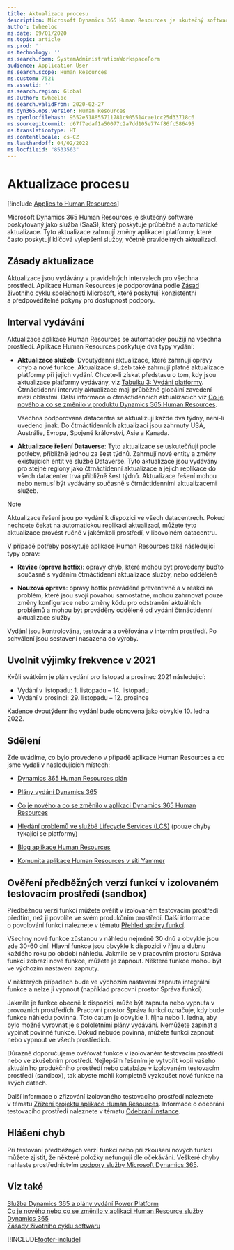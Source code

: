 ```yaml
---
title: Aktualizace procesu
description: Microsoft Dynamics 365 Human Resources je skutečný software poskytovaný jako služba (SaaS), který poskytuje průběžné a automatické aktualizace při změnách aplikací a platforem.
author: twheeloc
ms.date: 09/01/2020
ms.topic: article
ms.prod: ''
ms.technology: ''
ms.search.form: SystemAdministrationWorkspaceForm
audience: Application User
ms.search.scope: Human Resources
ms.custom: 7521
ms.assetid: ''
ms.search.region: Global
ms.author: twheeloc
ms.search.validFrom: 2020-02-27
ms.dyn365.ops.version: Human Resources
ms.openlocfilehash: 9552e518855711781c905514cae1cc25d33718c6
ms.sourcegitcommit: d67f7edaf1a50077c2a7dd105e774f86fc586495
ms.translationtype: HT
ms.contentlocale: cs-CZ
ms.lasthandoff: 04/02/2022
ms.locfileid: "8533563"
---
```

# <a name="update-process"></a>Aktualizace procesu

[!include [Applies to Human Resources](../includes/applies-to-hr.md)]



Microsoft Dynamics 365 Human Resources je skutečný software poskytovaný jako služba (SaaS), který poskytuje průběžné a automatické aktualizace. Tyto aktualizace zahrnují změny aplikace i platformy, které často poskytují klíčová vylepšení služby, včetně pravidelných aktualizací.

## <a name="update-policy"></a>Zásady aktualizace

Aktualizace jsou vydávány v pravidelných intervalech pro všechna prostředí. Aplikace Human Resources je podporována podle [Zásad životního cyklu společnosti Microsoft](https://support.microsoft.com/hub/4095338/microsoft-lifecycle-policy), které poskytují konzistentní a předpověditelné pokyny pro dostupnost podpory.

## <a name="release-cadence"></a>Interval vydávání 

Aktualizace aplikace Human Resources se automaticky použijí na všechna prostředí. Aplikace Human Resources poskytuje dva typy vydání:

- **Aktualizace služeb**: Dvoutýdenní aktualizace, které zahrnují opravy chyb a nové funkce. Aktualizace služeb také zahrnují platné aktualizace platformy při jejich vydání. Chcete-li získat představu o tom, kdy jsou aktualizace platformy vydávány, viz [Tabulku 3: Vydání platformy](../fin-ops-core/dev-itpro/migration-upgrade/versions-update-policy.md#table-3-platform-releases). Čtrnáctidenní intervaly aktualizace mají průběžné globální zavedení mezi oblastmi. Další informace o čtrnáctidenních aktualizacích viz [Co je nového a co se změnilo v produktu Dynamics 365 Human Resources](hr-admin-whats-new.md).

    Všechna podporovaná datacentra se aktualizují každé dva týdny, není-li uvedeno jinak. Do čtrnáctidenních aktualizací jsou zahrnuty USA, Austrálie, Evropa, Spojené království, Asie a Kanada. 

- **Aktualizace řešení Dataverse**: Tyto aktualizace se uskutečňují podle potřeby, přibližně jednou za šest týdnů. Zahrnují nové entity a změny existujících entit ve službě Dataverse. Tyto aktualizace jsou vydávány pro stejné regiony jako čtrnáctidenní aktualizace a jejich replikace do všech datacenter trvá přibližně šest týdnů. Aktualizace řešení mohou nebo nemusí být vydávány současně s čtrnáctidenními aktualizacemi služeb.

> [!NOTE]
> Aktualizace řešení jsou po vydání k dispozici ve všech datacentrech. Pokud nechcete čekat na automatickou replikaci aktualizací, můžete tyto aktualizace provést ručně v jakémkoli prostředí, v libovolném datacentru.

V případě potřeby poskytuje aplikace Human Resources také následující typy oprav:

- **Revize (oprava hotfix)**: opravy chyb, které mohou být provedeny buďto současně s vydáním čtrnáctidenní aktualizace služby, nebo odděleně

- **Nouzová oprava**: opravy hotfix prováděné preventivně a v reakci na problém, které jsou svojí povahou samostatné, mohou zahrnovat pouze změny konfigurace nebo změny kódu pro odstranění aktuálních problémů a mohou být prováděny odděleně od vydání čtrnáctidenní aktualizace služby

Vydání jsou kontrolována, testována a ověřována v interním prostředí. Po schválení jsou sestavení nasazena do výroby.

## <a name="release-cadence-exceptions-in-2021"></a>Uvolnit výjimky frekvence v 2021

Kvůli svátkům je plán vydání pro listopad a prosinec 2021 následující:

- Vydání v listopadu: 1. listopadu – 14. listopadu
- Vydání v prosinci: 29. listopadu – 12. prosince
 
Kadence dvoutýdenního vydání bude obnovena jako obvykle 10. ledna 2022.

## <a name="communications"></a>Sdělení

Zde uvádíme, co bylo provedeno v případě aplikace Human Resources a co jsme vydali v následujících místech:

- [Dynamics 365 Human Resources plán](https://dynamics.microsoft.com/roadmap/human-resources/)

- [Plány vydání Dynamics 365](/dynamics365/release-plans/)

- [Co je nového a co se změnilo v aplikaci Dynamics 365 Human Resources](hr-admin-whats-new.md)

- [Hledání problémů ve službě Lifecycle Services (LCS)](../fin-ops-core/dev-itpro/lifecycle-services/issue-search-lcs.md) (pouze chyby týkající se platformy)

- [Blog aplikace Human Resources](https://community.dynamics.com/365/talent/b/dynamics365fortalent)

- [Komunita aplikace Human Resources v síti Yammer](https://www.yammer.com/dynamicsaxfeedbackprograms/#/threads/inGroup?type=in_group&feedId=10542230)

## <a name="preview-features-in-a-sandbox-environment"></a>Ověření předběžných verzí funkcí v izolovaném testovacím prostředí (sandbox)

Předběžnou verzi funkcí můžete ověřit v izolovaném testovacím prostředí předtím, než ji povolíte ve svém produkčním prostředí. Další informace o povolování funkcí naleznete v tématu [Přehled správy funkcí](../fin-ops-core/fin-ops/get-started/feature-management/feature-management-overview.md).

Všechny nové funkce zůstanou v náhledu nejméně 30 dnů a obvykle jsou zde 30-60 dní. Hlavní funkce jsou obvykle k dispozici v říjnu a dubnu každého roku po období náhledu. Jakmile se v pracovním prostoru Správa funkcí zobrazí nové funkce, můžete je zapnout. Některé funkce mohou být ve výchozím nastavení zapnuty.

V některých případech bude ve výchozím nastavení zapnuta integrální funkce a nelze ji vypnout (například pracovní prostor Správa funkcí).

Jakmile je funkce obecně k dispozici, může být zapnuta nebo vypnuta v provozních prostředích. Pracovní prostor Správa funkcí označuje, kdy bude funkce náhledu povinná. Toto datum je obvykle 1. října nebo 1. ledna, aby bylo možné vyrovnat je s pololetními plány vydávání. Nemůžete zapínat a vypínat povinné funkce. Dokud nebude povinná, můžete funkci zapnout nebo vypnout ve všech prostředích.

Důrazně doporučujeme ověřovat funkce v izolovaném testovacím prostředí nebo ve zkušebním prostředí. Nejlepším řešením je vytvořit kopii vašeho aktuálního produkčního prostředí nebo databáze v izolovaném testovacím prostředí (sandbox), tak abyste mohli kompletně vyzkoušet nové funkce na svých datech.

Další informace o zřizování izolovaného testovacího prostředí naleznete v tématu [Zřízení projektu aplikace Human Resources](hr-admin-setup-provision.md). Informace o odebrání testovacího prostředí naleznete v tématu [Odebrání instance](hr-admin-setup-remove-instance.md#remove-a-test-drive-environment). 

## <a name="report-bugs"></a>Hlášení chyb

Při testování předběžných verzí funkcí nebo při zkoušení nových funkcí můžete zjistit, že některé položky nefungují dle očekávání. Veškeré chyby nahlaste prostřednictvím [podpory služby Microsoft Dynamics 365](https://dynamics.microsoft.com/support/).

## <a name="see-also"></a>Viz také

[Služba Dynamics 365 a plány vydání Power Platform](/dynamics365/release-plans)</br>
[Co je nového nebo co se změnilo v aplikaci Human Resource služby Dynamics 365](hr-admin-whats-new.md)</br>
[Zásady životního cyklu softwaru](../fin-ops-core/dev-itpro/migration-upgrade/versions-update-policy.md)



[!INCLUDE[footer-include](../includes/footer-banner.md)]
